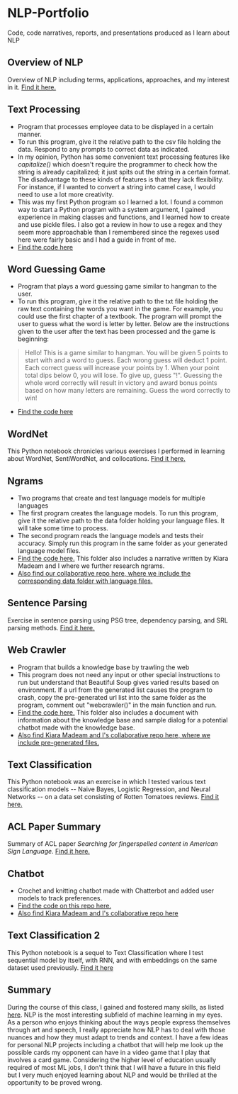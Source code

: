 # NLP-Portfolio
Code, code narratives, reports, and presentations produced as I learn about NLP

## Overview of NLP
Overview of NLP including terms, applications, approaches, and my interest in it. [Find it here.](Overview_of_NLP.pdf)

## Text Processing
- Program that processes employee data to be displayed in a certain manner.
- To run this program, give it the relative path to the csv file holding the data. Respond to any prompts to correct data as indicated.
- In my opinion, Python has some convenient text processing features like *capitalize()* which doesn't require the programmer to check how the string is already capitalized; it just spits out the string in a certain format. The disadvantage to these kinds of features is that they lack flexibility. For instance, if I wanted to convert a string into camel case, I would need to use a lot more creativity.
- This was my first Python program so I learned a lot. I found a common way to start a Python program with a system argument, I gained experience in making classes and functions, and I learned how to create and use pickle files. I also got a review in how to use a regex and they seem more approachable than I remembered since the regexes used here were fairly basic and I had a guide in front of me.
- [Find the code here](1_Text_Processing.py)

## Word Guessing Game
- Program that plays a word guessing game similar to hangman to the user.
- To run this program, give it the relative path to the txt file holding the raw text containing the words you want in the game. For example, you could use the first chapter of a textbook. The program will prompt the user to guess what the word is letter by letter. Below are the instructions given to the user after the text has been processed and the game is beginning:
> Hello! This is a game similar to hangman. You will be given 5 points to start with and a word to guess. Each wrong guess will deduct 1 point. Each correct guess will increase your points by 1. When your point total dips below 0, you will lose. To give up, guess "!". Guessing the whole word correctly will result in victory and award bonus points based on how many letters are remaining. Guess the word correctly to win!
- [Find the code here](2_Word_Guessing_Game.py)

## WordNet
This Python notebook chronicles various exercises I performed in learning about WordNet, SentiWordNet, and collocations. [Find it here.](WordNet.pdf)

## Ngrams
- Two programs that create and test language models for multiple languages
- The first program creates the language models. To run this program, give it the relative path to the data folder holding your language files. It will take some time to process.
- The second program reads the language models and tests their accuracy. Simply run this program in the same folder as your generated language model files.
- [Find the code here.](4_Ngrams) This folder also includes a narrative written by Kiara Madeam and I where we further research ngrams.
- [Also find our collaborative repo here, where we include the corresponding data folder with language files.](https://github.com/cmn180003/Ngrams)

## Sentence Parsing
Exercise in sentence parsing using PSG tree, dependency parsing, and SRL parsing methods. [Find it here.](Sentence_Parsing.pdf)

## Web Crawler
- Program that builds a knowledge base by trawling the web
- This program does not need any input or other special instructions to run but understand that Beautiful Soup gives varied results based on environment. If a url from the generated list causes the program to crash, copy the pre-generated url list into the same folder as the program, comment out "webcrawler()" in the main function and run.
- [Find the code here.](5_Web_Crawler) This folder also includes a document with information about the knowledge base and sample dialog for a potential chatbot made with the knowledge base.
- [Also find Kiara Madeam and I's collaborative repo here, where we include pre-generated files.](https://github.com/kiara-aleecia/WebCrawler)

## Text Classification
This Python notebook was an exercise in which I tested various text classification models -- Naive Bayes, Logistic Regression, and Neural Networks -- on a data set consisting of Rotten Tomatoes reviews. [Find it here.](Text_Classification.pdf)

## ACL Paper Summary
Summary of ACL paper *Searching for fingerspelled content in American Sign Language*. [Find it here.](ACL_Paper_Summary.pdf)

## Chatbot
- Crochet and knitting chatbot made with Chatterbot and added user models to track preferences.
- [Find the code on this repo here.](6_Chatbot)
- [Also find Kiara Madeam and I's collaborative repo here](https://github.com/cmn180003/Chatbot)

## Text Classification 2
This Python notebook is a sequel to Text Classification where I test sequential model by itself, with RNN, and with embeddings on the same dataset used previously. [Find it here](Text_Classification_2.pdf)

## Summary
During the course of this class, I gained and fostered many skills, as listed [here](Technical_and_Soft_Skills). NLP is the most interesting subfield of machine learning in my eyes. As a person who enjoys thinking about the ways people express themselves through art and speech, I really appreciate how NLP has to deal with those nuances and how they must adapt to trends and context. I have a few ideas for personal NLP projects including a chatbot that will help me look up the possible cards my opponent can have in a video game that I play that involves a card game. Considering the higher level of education usually required of most ML jobs, I don't think that I will have a future in this field but I very much enjoyed learning about NLP and would be thrilled at the opportunity to be proved wrong.
